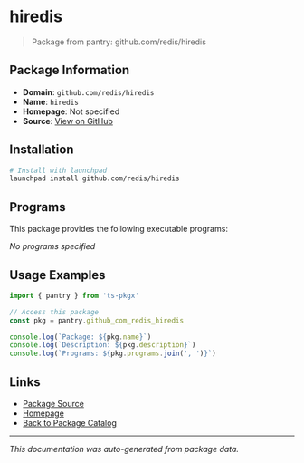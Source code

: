 # hiredis

> Package from pantry: github.com/redis/hiredis

## Package Information

- **Domain**: `github.com/redis/hiredis`
- **Name**: `hiredis`
- **Homepage**: Not specified
- **Source**: [View on GitHub](https://github.com/pkgxdev/pantry/tree/main/projects/github.com/redis/hiredis/package.yml)

## Installation

```bash
# Install with launchpad
launchpad install github.com/redis/hiredis
```

## Programs

This package provides the following executable programs:

*No programs specified*

## Usage Examples

```typescript
import { pantry } from 'ts-pkgx'

// Access this package
const pkg = pantry.github_com_redis_hiredis

console.log(`Package: ${pkg.name}`)
console.log(`Description: ${pkg.description}`)
console.log(`Programs: ${pkg.programs.join(', ')}`)
```

## Links

- [Package Source](https://github.com/pkgxdev/pantry/tree/main/projects/github.com/redis/hiredis/package.yml)
- [Homepage](#)
- [Back to Package Catalog](../package-catalog.md)

---

*This documentation was auto-generated from package data.*

